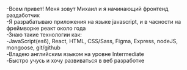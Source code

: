 -Всем привет! Меня зовут Михаил и я начинающий фронтенд раздаботчик <br/>
-Я разрабатываю приложения на языке javascript, и в часности на фреймворке реакт около года <br/>
-Знаю такие технологии как:<br/>
-JavaScript(es6), React, HTML, CSS/Sass, Figma, Express, nodeJS, mongoose,  git/github </br>
-Владею английским языком на уровне Intermediate  <br/>
-Быстро учусь и хочу развиваться в веб разработке <br/>
